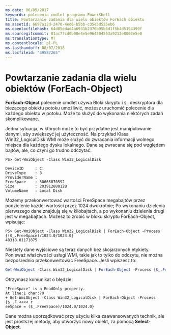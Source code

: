```yaml
---
ms.date: 06/05/2017
keywords: polecenia cmdlet programu PowerShell
title: Powtarzanie zadania dla wielu obiektów ForEach obiektu
ms.assetid: 6697a12d-2470-4ed6-b5bb-c35e5d525eb6
ms.openlocfilehash: 64d85edad4a6931b2376b95b6d1f5b4d5194399f
ms.sourcegitcommit: 01ac77cd0b00e4e5e964504563a9212e8002e5e0
ms.translationtype: MT
ms.contentlocale: pl-PL
ms.lasthandoff: 08/07/2018
ms.locfileid: "39587265"
---
```

# <a name="repeating-a-task-for-multiple-objects-foreach-object"></a>Powtarzanie zadania dla wielu obiektów (ForEach-Object)

**ForEach-Object** polecenie cmdlet używa Bloki skryptu i `$_` deskryptora dla bieżącego obiektu potoku umożliwić, możesz uruchomić polecenie dla każdego obiektu w potoku. Może to służyć do wykonania niektórych zadań skomplikowane.

Jedna sytuacja, w których może to być przydatne jest manipulowanie danymi, aby zwiększyć jej użyteczność. Na przykład Klasa Win32_LogicalDisk WMI może służyć do zwracania informacji wolnego miejsca dla każdego dysku lokalnego. Dane są zwracane się pod względem bajtów, ale, co czyni go trudno odczytać:

```
PS> Get-WmiObject -Class Win32_LogicalDisk

DeviceID     : C:
DriveType    : 3
ProviderName :
FreeSpace    : 50665070592
Size         : 203912880128
VolumeName   : Local Disk
```

Możemy przekonwertować wartości FreeSpace megabajtów przez podzielenie każdej wartości przez 1024 dwukrotnie; Po wykonaniu dzielenia pierwszego dane znajdują się w kilobajtach, a po wykonaniu dzielenia drugi jest w megabajtach. Możesz to zrobić w bloku skryptu ForEach-Object, wpisując:

```
PS> Get-WmiObject -Class Win32_LogicalDisk | ForEach-Object -Process {($_.FreeSpace)/1024.0/1024.0}
48318.01171875
```

Niestety dane wyjściowe są teraz danych bez skojarzonych etykiety. Ponieważ właściwości usługi WMI, takie jak to tylko do odczytu, nie można bezpośrednio przekonwertować FreeSpace. Jeśli wpiszesz to:

```powershell
Get-WmiObject -Class Win32_LogicalDisk | ForEach-Object -Process {$_.FreeSpace = ($_.FreeSpace)/1024.0/1024.0}
```

Otrzymasz komunikat o błędzie:

```output
"FreeSpace" is a ReadOnly property.
At line:1 char:70
+ Get-WmiObject -Class Win32_LogicalDisk | ForEach-Object -Process {$_.F <<<< r
eeSpace = ($_.FreeSpace)/1024.0/1024.0}
```

Dane można uporządkować przy użyciu kilka zaawansowanych technik, ale jest prostszej metody, aby utworzyć nowy obiekt, za pomocą **Select-Object**.